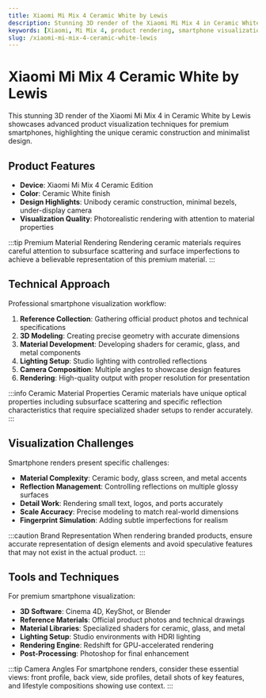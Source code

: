 ```yaml
---
title: Xiaomi Mi Mix 4 Ceramic White by Lewis
description: Stunning 3D render of the Xiaomi Mi Mix 4 in Ceramic White, showcasing advanced product visualization techniques for premium smartphones.
keywords: [Xiaomi, Mi Mix 4, product rendering, smartphone visualization, 3D art, Lewis, Redshift]
slug: /xiaomi-mi-mix-4-ceramic-white-lewis
---
```


# Xiaomi Mi Mix 4 Ceramic White by Lewis

This stunning 3D render of the Xiaomi Mi Mix 4 in Ceramic White by Lewis showcases advanced product visualization techniques for premium smartphones, highlighting the unique ceramic construction and minimalist design.

## Product Features

- **Device**: Xiaomi Mi Mix 4 Ceramic Edition
- **Color**: Ceramic White finish
- **Design Highlights**: Unibody ceramic construction, minimal bezels, under-display camera
- **Visualization Quality**: Photorealistic rendering with attention to material properties

:::tip Premium Material Rendering
Rendering ceramic materials requires careful attention to subsurface scattering and surface imperfections to achieve a believable representation of this premium material.
:::

## Technical Approach

Professional smartphone visualization workflow:

1. **Reference Collection**: Gathering official product photos and technical specifications
2. **3D Modeling**: Creating precise geometry with accurate dimensions
3. **Material Development**: Developing shaders for ceramic, glass, and metal components
4. **Lighting Setup**: Studio lighting with controlled reflections
5. **Camera Composition**: Multiple angles to showcase design features
6. **Rendering**: High-quality output with proper resolution for presentation

:::info Ceramic Material Properties
Ceramic materials have unique optical properties including subsurface scattering and specific reflection characteristics that require specialized shader setups to render accurately.
:::

## Visualization Challenges

Smartphone renders present specific challenges:

- **Material Complexity**: Ceramic body, glass screen, and metal accents
- **Reflection Management**: Controlling reflections on multiple glossy surfaces
- **Detail Work**: Rendering small text, logos, and ports accurately
- **Scale Accuracy**: Precise modeling to match real-world dimensions
- **Fingerprint Simulation**: Adding subtle imperfections for realism

:::caution Brand Representation
When rendering branded products, ensure accurate representation of design elements and avoid speculative features that may not exist in the actual product.
:::

## Tools and Techniques

For premium smartphone visualization:

- **3D Software**: Cinema 4D, KeyShot, or Blender
- **Reference Materials**: Official product photos and technical drawings
- **Material Libraries**: Specialized shaders for ceramic, glass, and metal
- **Lighting Setup**: Studio environments with HDRI lighting
- **Rendering Engine**: Redshift for GPU-accelerated rendering
- **Post-Processing**: Photoshop for final enhancement

:::tip Camera Angles
For smartphone renders, consider these essential views: front profile, back view, side profiles, detail shots of key features, and lifestyle compositions showing use context.
:::
